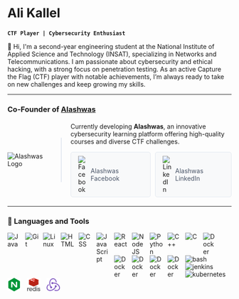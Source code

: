 # Ali Kallel

**`CTF Player | Cybersecurity Enthusiast`**

👋 Hi, I'm a second-year engineering student at the National Institute of Applied Science and Technology (INSAT), specializing in Networks and Telecommunications. I am passionate about cybersecurity and ethical hacking, with a strong focus on penetration testing. As an active Capture the Flag (CTF) player with notable achievements, I’m always ready to take on new challenges and keep growing my skills.

---
<h3>Co-Founder of <a href="https://alashwas.online/" target="_blank">Alashwas</a></h3>
<div style="display: flex; align-items: center; gap: 20px; margin: 20px 0;">
  <div style="display: flex; align-items: center; gap: 20px;">
    <img src="https://alashwas.com/public/images/Alashwas.png" alt="Alashwas Logo" width="100">
    <div style="width: 2px; height: 100px; background-color: #e2e8f0;"></div>
  </div>
  <div style="display: flex; flex-direction: column; gap: 15px;">
    <p style="margin: 0;">
      Currently developing <strong>Alashwas</strong>, an innovative cybersecurity learning platform offering high-quality courses and diverse CTF challenges.
    </p>
    <div style="display: flex; gap: 10px;">
      <a href="https://www.facebook.com/AlashwasSec" target="_blank" style="display: inline-flex; align-items: center; padding: 8px 16px; background-color: #f8f9fa; border-radius: 5px; text-decoration: none; border: 1px solid #e2e8f0;">
        <img src="https://cdn.jsdelivr.net/gh/devicons/devicon@latest/icons/facebook/facebook-original.svg" alt="Facebook" width="20">
        <span style="margin-left: 8px; color: #4a5568;">Alashwas Facebook</span>
      </a>
      <a href="https://www.linkedin.com/company/alashwas" target="_blank" style="display: inline-flex; align-items: center; padding: 8px 16px; background-color: #f8f9fa; border-radius: 5px; text-decoration: none; border: 1px solid #e2e8f0;">
        <img src="https://cdn.jsdelivr.net/gh/devicons/devicon@latest/icons/linkedin/linkedin-original.svg" alt="LinkedIn" width="20">
        <span style="margin-left: 8px; color: #4a5568;">Alashwas LinkedIn</span>
      </a>
    </div>
  </div>
</div>


---

### 🧰 Languages and Tools

<img align="left" alt="Java" width="30px" style="padding-right:10px;" src="https://cdn.jsdelivr.net/gh/devicons/devicon/icons/java/java-original.svg"/>
<img align="left" alt="Git" width="30px" style="padding-right:10px;" src="https://cdn.jsdelivr.net/gh/devicons/devicon/icons/git/git-original.svg" />
<img align="left" alt="Linux" width="30px" style="padding-right:10px;" src="https://cdn.jsdelivr.net/gh/devicons/devicon/icons/linux/linux-original.svg" />
<img align="left" alt="HTML" width="30px" style="padding-right:10px;" src="https://cdn.jsdelivr.net/gh/devicons/devicon/icons/html5/html5-plain.svg" />
<img align="left" alt="CSS" width="30px" style="padding-right:10px;" src="https://cdn.jsdelivr.net/gh/devicons/devicon/icons/css3/css3-plain.svg" />
<img align="left" alt="JavaScript" width="30px" style="padding-right:10px;" src="https://cdn.jsdelivr.net/gh/devicons/devicon/icons/javascript/javascript-plain.svg" />
<img align="left" alt="React" width="30px" style="padding-right:10px;" src="https://cdn.jsdelivr.net/gh/devicons/devicon/icons/react/react-original.svg" />
<img align="left" alt="NodeJS" width="30px" style="padding-right:10px;" src="https://cdn.jsdelivr.net/gh/devicons/devicon@latest/icons/nodejs/nodejs-original-wordmark.svg" />
<img align="left" alt="Python" width="30px" style="padding-right:10px;" src="https://cdn.jsdelivr.net/gh/devicons/devicon@latest/icons/python/python-original.svg"  />
<img align="left" alt="C++" width="30px" style="padding-right:10px;" src="https://cdn.jsdelivr.net/gh/devicons/devicon@latest/icons/cplusplus/cplusplus-original.svg" />
<img align="left" alt="C" width="30px" style="padding-right:10px;" src="https://cdn.jsdelivr.net/gh/devicons/devicon/icons/c/c-original.svg" />
<img align="left" alt="Docker" width="30px" style="padding-right:10px;" src="https://cdn.jsdelivr.net/gh/devicons/devicon/icons/docker/docker-original.svg" />
<img align="left" alt="Docker" width="30px" style="padding-right:10px;" src="https://cdn.jsdelivr.net/gh/devicons/devicon@latest/icons/postgresql/postgresql-original.svg" />
<img align="left" alt="Docker" width="30px" style="padding-right:10px;" src="https://cdn.jsdelivr.net/gh/devicons/devicon@latest/icons/nestjs/nestjs-original.svg" />
<img align="left" alt="Docker" width="30px" style="padding-right:10px;" src="https://cdn.jsdelivr.net/gh/devicons/devicon@latest/icons/angular/angular-original.svg" />
<img align="left" alt="Docker" width="30px" style="padding-right:10px;"  src="https://cdn.jsdelivr.net/gh/devicons/devicon@latest/icons/mongodb/mongodb-original.svg" />

<img src="https://www.vectorlogo.zone/logos/gnu_bash/gnu_bash-icon.svg" alt="bash" width="30px" height="30px" style="padding-right:10px;"/> 
<img src="https://www.vectorlogo.zone/logos/jenkins/jenkins-icon.svg" alt="jenkins" width="30px" height="30px" style="padding-right:10px;"/> 
<img src="https://www.vectorlogo.zone/logos/kubernetes/kubernetes-icon.svg" alt="kubernetes" width="30px" height="30px" style="padding-right:10px;"/> 
<img src="https://raw.githubusercontent.com/devicons/devicon/master/icons/nginx/nginx-original.svg" alt="nginx" width="30px" height="30px" style="padding-right:10px;"/> 
<img src="https://raw.githubusercontent.com/devicons/devicon/master/icons/redis/redis-original-wordmark.svg" alt="redis" width="30px" height="30px" style="padding-right:10px;"/>
<img src="https://raw.githubusercontent.com/devicons/devicon/master/icons/redux/redux-original.svg" alt="redux" width="30px" height="30px" style="padding-right:10px;"/>




<br />
